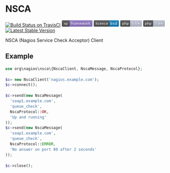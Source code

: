NSCA
====

[![Build Status on TravisCI](https://secure.travis-ci.org/xp-forge/nsca.svg)](http://travis-ci.org/xp-forge/nsca)
[![XP Framework Module](https://raw.githubusercontent.com/xp-framework/web/master/static/xp-framework-badge.png)](https://github.com/xp-framework/core)
[![BSD Licence](https://raw.githubusercontent.com/xp-framework/web/master/static/licence-bsd.png)](https://github.com/xp-framework/core/blob/master/LICENCE.md)
[![Required PHP 5.6+](https://raw.githubusercontent.com/xp-framework/web/master/static/php-5_6plus.png)](http://php.net/)
[![Supports PHP 7.0+](https://raw.githubusercontent.com/xp-framework/web/master/static/php-7_0plus.png)](http://php.net/)
[![Latest Stable Version](https://poser.pugx.org/xp-forge/nsca/version.png)](https://packagist.org/packages/xp-forge/nsca)


NSCA (Nagios Service Check Acceptor) Client

Example
-------

```php
use org\nagios\nsca\{NscaClient, NscaMessage, NscaProtocol};

$c= new NscaClient('nagios.example.com');
$c->connect();

$c->send(new NscaMessage(
  'soap1.example.com', 
  'queue_check', 
  NscaProtocol::OK,
  'Up and running'
));
$c->send(new NscaMessage(
  'soap1.example.com', 
  'queue_check', 
  NscaProtocol::ERROR,
  'No answer on port 80 after 2 seconds'
));

$c->close();
```
